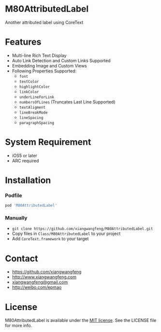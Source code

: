 M80AttributedLabel
==================


Another attributed label using CoreText


# Features
* Multi-line Rich Text Display
* Auto Link Detection and Custom Links Supported
* Embedding Image and Custom Views
* Following Properties Supported:
    * `font`
    * `textColor`
    * `highlightColor`
    * `linkColor`
    * `underLineForLink`
    * `numbersOfLines` (Truncates Last Line Supported)
    * `textAligment`
    * `lineBreakMode`
    * `lineSpacing`
    * `paragraphSpacing`

    

# System Requirement
* iOS5 or later
* ARC required

# Installation
### Podfile
```ruby
pod 'M80AttributedLabel'
```
### Manually
* `git clone https://github.com/xiangwangfeng/M80AttributedLabel.git`
* Copy files in `Class/M80AttributedLabel` to your project
* Add `CoreText.framework` to your target



# Contact
* https://github.com/xiangwangfeng
* http://www.xiangwangfeng.com
* xiangwangfeng@gmail.com 
* http://weibo.com/epmao

[Apache]: http://www.apache.org/licenses/LICENSE-2.0
[MIT]: http://www.opensource.org/licenses/mit-license.php
[GPL]: http://www.gnu.org/licenses/gpl.html
[BSD]: http://opensource.org/licenses/bsd-license.php

# License

M80AttributedLabel is available under the [MIT license][MIT]. See the LICENSE file for more info.

